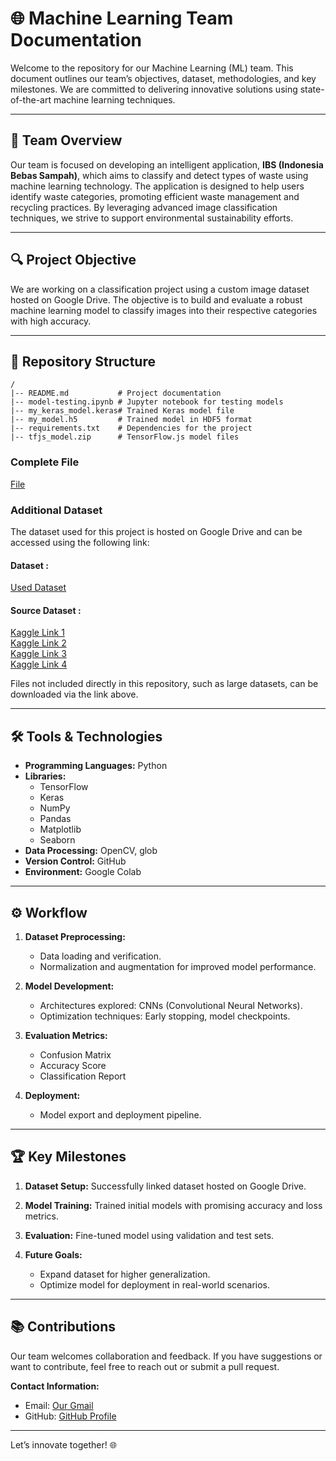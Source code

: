 # 🌐 Machine Learning Team Documentation

Welcome to the repository for our Machine Learning (ML) team. This document outlines our team’s objectives, dataset, methodologies, and key milestones. We are committed to delivering innovative solutions using state-of-the-art machine learning techniques.

---

## 🔄 Team Overview

Our team is focused on developing an intelligent application, **IBS (Indonesia Bebas Sampah)**, which aims to classify and detect types of waste using machine learning technology. The application is designed to help users identify waste categories, promoting efficient waste management and recycling practices. By leveraging advanced image classification techniques, we strive to support environmental sustainability efforts.

---

## 🔍 Project Objective

We are working on a classification project using a custom image dataset hosted on Google Drive. The objective is to build and evaluate a robust machine learning model to classify images into their respective categories with high accuracy.

---

## 📁 Repository Structure

```
/
|-- README.md           # Project documentation
|-- model-testing.ipynb # Jupyter notebook for testing models
|-- my_keras_model.keras# Trained Keras model file
|-- my_model.h5         # Trained model in HDF5 format
|-- requirements.txt    # Dependencies for the project
|-- tfjs_model.zip      # TensorFlow.js model files
```
### Complete File

[File](https://drive.google.com/drive/folders/1nox8b3vygXENMgs55Zmnf2NSX4vO8nfR)

### Additional Dataset

The dataset used for this project is hosted on Google Drive and can be accessed using the following link:
#### Dataset :

[Used Dataset](https://drive.google.com/drive/folders/1Mh2Ajk_D3TiEqro-kyo1glBbxEU2wpHu?usp=sharing)<br>

#### Source Dataset :
[Kaggle Link 1](https://www.kaggle.com/datasets/mostafaabla/garbage-classification)<br>
[Kaggle Link 2](https://www.kaggle.com/datasets/reyhanwiranugraha/real-image-dataset)<br>
[Kaggle Link 3](https://www.kaggle.com/datasets/mhazhary/trashify-image-dataset?resource=download)<br>
[Kaggle Link 4](https://www.kaggle.com/datasets/fathurrahmanalfarizy/sampah-daur-ulang/data)<br>


Files not included directly in this repository, such as large datasets, can be downloaded via the link above.

---

## 🛠️ Tools & Technologies

- **Programming Languages:** Python
- **Libraries:**
  - TensorFlow
  - Keras
  - NumPy
  - Pandas
  - Matplotlib
  - Seaborn
- **Data Processing:** OpenCV, glob
- **Version Control:** GitHub
- **Environment:** Google Colab

---

## ⚙️ Workflow

1. **Dataset Preprocessing:**

   - Data loading and verification.
   - Normalization and augmentation for improved model performance.

2. **Model Development:**

   - Architectures explored: CNNs (Convolutional Neural Networks).
   - Optimization techniques: Early stopping, model checkpoints.

3. **Evaluation Metrics:**

   - Confusion Matrix
   - Accuracy Score
   - Classification Report

4. **Deployment:**

   - Model export and deployment pipeline.

---

## 🏆 Key Milestones

1. **Dataset Setup:**
   Successfully linked dataset hosted on Google Drive.

2. **Model Training:**
   Trained initial models with promising accuracy and loss metrics.

3. **Evaluation:**
   Fine-tuned model using validation and test sets.

4. **Future Goals:**

   - Expand dataset for higher generalization.
   - Optimize model for deployment in real-world scenarios.

---

## 📚 Contributions

Our team welcomes collaboration and feedback. If you have suggestions or want to contribute, feel free to reach out or submit a pull request.

**Contact Information:**

- Email: [Our Gmail](capstoneibsbangkit@gmail.com)
- GitHub: [GitHub Profile](https://github.com/ibs-bangkit/ibs-bangkit)

---

Let’s innovate together! 🌐


